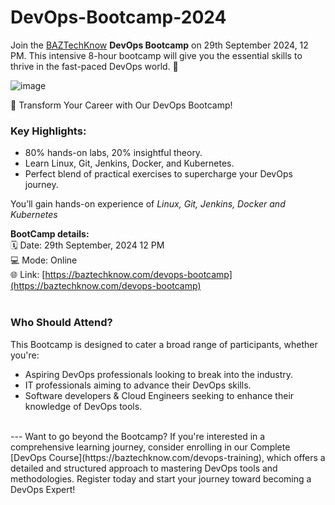 # DevOps-Bootcamp-2024

Join the [BAZTechKnow](https://baztechknow.com/) **DevOps Bootcamp** on 29th September 2024, 12 PM. This intensive 8-hour bootcamp will give you the essential skills to thrive in the fast-paced DevOps world.
🌟

![image](https://github.com/user-attachments/assets/6d19c569-bda4-4ddb-91a7-43521cf7e94c)

🚀 Transform Your Career with Our DevOps Bootcamp! <br>

### Key Highlights:

- 80% hands-on labs, 20% insightful theory.
- Learn Linux, Git, Jenkins, Docker, and Kubernetes.
- Perfect blend of practical exercises to supercharge your DevOps journey.

You’ll gain hands-on experience of _Linux, Git, Jenkins, Docker and Kubernetes_

**BootCamp details:** <br>
🗓️ Date: 29th September, 2024 12 PM <br> 
💻 Mode: Online <br>
🌐 Link: [https://baztechknow.com/devops-bootcamp](https://baztechknow.com/devops-bootcamp)  <br><br>


### Who Should Attend?
This Bootcamp is designed to cater a broad range of participants, whether you're:
- Aspiring DevOps professionals looking to break into the industry.
- IT professionals aiming to advance their DevOps skills.
- Software developers & Cloud Engineers seeking to enhance their knowledge of DevOps tools.


<br>
---
Want to go beyond the Bootcamp? If you're interested in a comprehensive learning journey, consider enrolling in our Complete [DevOps Course](https://baztechknow.com/devops-training), which offers a detailed and structured approach to mastering DevOps tools and methodologies.
Register today and start your journey toward becoming a DevOps Expert!


